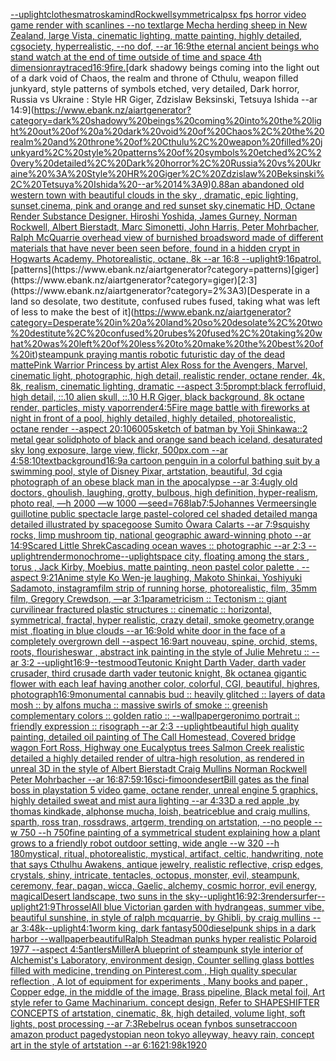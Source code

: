 [--uplight](https://www.ebank.nz/aiartgenerator?category=--uplight)[clothes](https://www.ebank.nz/aiartgenerator?category=clothes)[matroska](https://www.ebank.nz/aiartgenerator?category=matroska)[mind](https://www.ebank.nz/aiartgenerator?category=mind)[Rockwell](https://www.ebank.nz/aiartgenerator?category=Rockwell)[symmetrical](https://www.ebank.nz/aiartgenerator?category=symmetrical)[psx fps horror video game render with scanlines --no text](https://www.ebank.nz/aiartgenerator?category=psx%20fps%20horror%20video%20game%20render%20with%20scanlines%20--no%20text)[large Mecha herding sheep in New Zealand, large Vista, cinematic lighting, matte painting, highly detailed, cgsociety, hyperrealistic, --no dof, --ar 16:9](https://www.ebank.nz/aiartgenerator?category=large%20Mecha%20herding%20sheep%20in%20New%20Zealand%2C%20large%20Vista%2C%20cinematic%20lighting%2C%20matte%20painting%2C%20highly%20detailed%2C%20cgsociety%2C%20hyperrealistic%2C%20--no%20dof%2C%20--ar%2016%3A9)[the eternal ancient beings who stand watch at the end of time outside of time and space 4th dimension](https://www.ebank.nz/aiartgenerator?category=the%20eternal%20ancient%20beings%20who%20stand%20watch%20at%20the%20end%20of%20time%20outside%20of%20time%20and%20space%204th%20dimension)[raytraced](https://www.ebank.nz/aiartgenerator?category=raytraced)[16:9](https://www.ebank.nz/aiartgenerator?category=16%3A9)[fire.](https://www.ebank.nz/aiartgenerator?category=fire.)[dark shadowy beings coming into the light out of a dark void of Chaos, the realm and throne of Cthulu, weapon filled junkyard, style patterns of symbols etched, very detailed, Dark horror, Russia vs Ukraine : Style HR Giger, Zdzislaw Beksinski, Tetsuya Ishida --ar 14:9](https://www.ebank.nz/aiartgenerator?category=dark%20shadowy%20beings%20coming%20into%20the%20light%20out%20of%20a%20dark%20void%20of%20Chaos%2C%20the%20realm%20and%20throne%20of%20Cthulu%2C%20weapon%20filled%20junkyard%2C%20style%20patterns%20of%20symbols%20etched%2C%20very%20detailed%2C%20Dark%20horror%2C%20Russia%20vs%20Ukraine%20%3A%20Style%20HR%20Giger%2C%20Zdzislaw%20Beksinski%2C%20Tetsuya%20Ishida%20--ar%2014%3A9)[0.88](https://www.ebank.nz/aiartgenerator?category=0.88)[an abandoned old western town with beautiful clouds in the sky , dramatic, epic lighting, sunset,cinema, pink and orange and red sunset sky,cinematic HD, Octane Render Substance Designer. Hiroshi Yoshida, James Gurney, Norman Rockwell, Albert Bierstadt, Marc Simonetti, John Harris, Peter Mohrbacher, Ralph McQuarrie overhead view of burnished broadsword made of different materials that have never   been seen before, found in a hidden crypt in Hogwarts Academy. Photorealistic, octane, 8k --ar 16:8 --uplight](https://www.ebank.nz/aiartgenerator?category=an%20abandoned%20old%20western%20town%20with%20beautiful%20clouds%20in%20the%20sky%20%2C%20dramatic%2C%20epic%20lighting%2C%20sunset%2Ccinema%2C%20pink%20and%20orange%20and%20red%20sunset%20sky%2Ccinematic%20HD%2C%20Octane%20Render%20Substance%20Designer.%20Hiroshi%20Yoshida%2C%20James%20Gurney%2C%20Norman%20Rockwell%2C%20Albert%20Bierstadt%2C%20Marc%20Simonetti%2C%20John%20Harris%2C%20Peter%20Mohrbacher%2C%20Ralph%20McQuarrie%20overhead%20view%20of%20burnished%20broadsword%20made%20of%20different%20materials%20that%20have%20never%20%20%20been%20seen%20before%2C%20found%20in%20a%20hidden%20crypt%20in%20Hogwarts%20Academy.%20Photorealistic%2C%20octane%2C%208k%20--ar%2016%3A8%20--uplight)[9:16](https://www.ebank.nz/aiartgenerator?category=9%3A16)[patrol.](https://www.ebank.nz/aiartgenerator?category=patrol.)[patterns](https://www.ebank.nz/aiartgenerator?category=patterns)[giger](https://www.ebank.nz/aiartgenerator?category=giger)[2:3](https://www.ebank.nz/aiartgenerator?category=2%3A3)[Desperate in a land so desolate, two destitute, confused rubes fused, taking what was left of less to make the best of it](https://www.ebank.nz/aiartgenerator?category=Desperate%20in%20a%20land%20so%20desolate%2C%20two%20destitute%2C%20confused%20rubes%20fused%2C%20taking%20what%20was%20left%20of%20less%20to%20make%20the%20best%20of%20it)[steampunk praying mantis robotic futuristic day of the dead matte](https://www.ebank.nz/aiartgenerator?category=steampunk%20praying%20mantis%20robotic%20futuristic%20day%20of%20the%20dead%20matte)[Pink Warrior Princess by artist Alex Ross for the Avengers, Marvel, cinematic light, photographic, high detail, realistic render, octane render, 4k, 8k, realism, cinematic lighting, dramatic --aspect 3:5](https://www.ebank.nz/aiartgenerator?category=Pink%20Warrior%20Princess%20by%20artist%20Alex%20Ross%20for%20the%20Avengers%2C%20Marvel%2C%20cinematic%20light%2C%20photographic%2C%20high%20detail%2C%20realistic%20render%2C%20octane%20render%2C%204k%2C%208k%2C%20realism%2C%20cinematic%20lighting%2C%20dramatic%20--aspect%203%3A5)[prompt:black ferrofluid, high detail, ::.10 alien skull, ::.10 H.R Giger, black background, 8k octane render, particles, misty vapor](https://www.ebank.nz/aiartgenerator?category=prompt%3Ablack%20ferrofluid%2C%20high%20detail%2C%20%3A%3A.10%20alien%20skull%2C%20%3A%3A.10%20H.R%20Giger%2C%20black%20background%2C%208k%20octane%20render%2C%20particles%2C%20misty%20vapor)[render](https://www.ebank.nz/aiartgenerator?category=render)[4:5](https://www.ebank.nz/aiartgenerator?category=4%3A5)[Fire mage battle with fireworks at night in front of a pool, highly detailed, highly detailed, photorealistic, octane render --aspect 20:10](https://www.ebank.nz/aiartgenerator?category=Fire%20mage%20battle%20with%20fireworks%20at%20night%20in%20front%20of%20a%20pool%2C%20highly%20detailed%2C%20highly%20detailed%2C%20photorealistic%2C%20octane%20render%20--aspect%2020%3A10)[600](https://www.ebank.nz/aiartgenerator?category=600)[5](https://www.ebank.nz/aiartgenerator?category=5)[sketch of batman by Yoji Shinkawa::2 metal gear solid](https://www.ebank.nz/aiartgenerator?category=sketch%20of%20batman%20by%20Yoji%20Shinkawa%3A%3A2%20metal%20gear%20solid)[photo of black and orange sand beach iceland, desaturated sky long exposure, large view, flickr, 500px.com --ar 4:5](https://www.ebank.nz/aiartgenerator?category=photo%20of%20black%20and%20orange%20sand%20beach%20iceland%2C%20desaturated%20sky%20long%20exposure%2C%20large%20view%2C%20flickr%2C%20500px.com%20--ar%204%3A5)[8:10](https://www.ebank.nz/aiartgenerator?category=8%3A10)[text](https://www.ebank.nz/aiartgenerator?category=text)[background](https://www.ebank.nz/aiartgenerator?category=background)[16:9](https://www.ebank.nz/aiartgenerator?category=16%3A9)[a cartoon penguin in a colorful bathing suit by a swimming pool, style of Disney Pixar, artstation, beautiful, 3d cgi](https://www.ebank.nz/aiartgenerator?category=a%20cartoon%20penguin%20in%20a%20colorful%20bathing%20suit%20by%20a%20swimming%20pool%2C%20style%20of%20Disney%20Pixar%2C%20artstation%2C%20beautiful%2C%203d%20cgi)[a photograph of an obese black man in the apocalypse --ar 3:4](https://www.ebank.nz/aiartgenerator?category=a%20photograph%20of%20an%20obese%20black%20man%20in%20the%20apocalypse%20--ar%203%3A4)[ugly old doctors, ghoulish, laughing, grotty, bulbous, high definition, hyper-realism, photo real, —h 2000 —w 1000 —seed=768](https://www.ebank.nz/aiartgenerator?category=ugly%20old%20doctors%2C%20ghoulish%2C%20laughing%2C%20grotty%2C%20bulbous%2C%20high%20definition%2C%20hyper-realism%2C%20photo%20real%2C%20%E2%80%94h%202000%20%E2%80%94w%201000%20%E2%80%94seed%3D768)[lab](https://www.ebank.nz/aiartgenerator?category=lab)[7:5](https://www.ebank.nz/aiartgenerator?category=7%3A5)[Johannes Vermeer](https://www.ebank.nz/aiartgenerator?category=Johannes%20Vermeer)[single guillotine public spectacle large pastel-colored cel shaded detailed manga detailed illustrated by spacegoose Sumito Ōwara Calarts --ar 7:9](https://www.ebank.nz/aiartgenerator?category=single%20guillotine%20public%20spectacle%20large%20pastel-colored%20cel%20shaded%20detailed%20manga%20detailed%20illustrated%20by%20spacegoose%20Sumito%20%C5%8Cwara%20Calarts%20--ar%207%3A9)[squishy rocks, limp mushroom tip, national geographic award-winning photo --ar 14:9](https://www.ebank.nz/aiartgenerator?category=squishy%20rocks%2C%20limp%20mushroom%20tip%2C%20national%20geographic%20award-winning%20photo%20--ar%2014%3A9)[Scared Little Shrek](https://www.ebank.nz/aiartgenerator?category=Scared%20Little%20Shrek)[Cascading ocean waves :: photographic --ar 2:3 --uplight](https://www.ebank.nz/aiartgenerator?category=Cascading%20ocean%20waves%20%3A%3A%20photographic%20--ar%202%3A3%20--uplight)[render](https://www.ebank.nz/aiartgenerator?category=render)[monochrome](https://www.ebank.nz/aiartgenerator?category=monochrome)[--uplight](https://www.ebank.nz/aiartgenerator?category=--uplight)[space city, floating among the stars , torus  , Jack Kirby, Moebius, matte painting, neon pastel color palette .  --aspect 9:21](https://www.ebank.nz/aiartgenerator?category=space%20city%2C%20floating%20among%20the%20stars%20%2C%20torus%20%20%2C%20Jack%20Kirby%2C%20Moebius%2C%20matte%20painting%2C%20neon%20pastel%20color%20palette%20.%20%20--aspect%209%3A21)[Anime style Ko Wen-je laughing, Makoto Shinkai, Yoshiyuki Sadamoto, instagram](https://www.ebank.nz/aiartgenerator?category=Anime%20style%20Ko%20Wen-je%20laughing%2C%20Makoto%20Shinkai%2C%20Yoshiyuki%20Sadamoto%2C%20instagram)[film strip of running horse, photorealistic, film, 35mm film, Gregory Crewdson, —ar 3:1](https://www.ebank.nz/aiartgenerator?category=film%20strip%20of%20running%20horse%2C%20photorealistic%2C%20film%2C%2035mm%20film%2C%20Gregory%20Crewdson%2C%20%E2%80%94ar%203%3A1)[parametricism :: Tectonism :: giant curvilinear fractured plastic structures :: cinematic :: horizontal, symmetrical, fractal, hyper realistic, crazy detail, smoke geometry,orange mist ,floating in blue clouds --ar 16:9](https://www.ebank.nz/aiartgenerator?category=parametricism%20%3A%3A%20Tectonism%20%3A%3A%20giant%20curvilinear%20fractured%20plastic%20structures%20%3A%3A%20cinematic%20%3A%3A%20horizontal%2C%20symmetrical%2C%20fractal%2C%20hyper%20realistic%2C%20crazy%20detail%2C%20smoke%20geometry%2Corange%20mist%20%2Cfloating%20in%20blue%20clouds%20--ar%2016%3A9)[old white door in the face of a completely overgrown dell --aspect 16:9](https://www.ebank.nz/aiartgenerator?category=old%20white%20door%20in%20the%20face%20of%20a%20completely%20overgrown%20dell%20--aspect%2016%3A9)[art nouveau, spine, orchid, stems, roots, flourishes](https://www.ebank.nz/aiartgenerator?category=art%20nouveau%2C%20spine%2C%20orchid%2C%20stems%2C%20roots%2C%20flourishes)[war , abstract ink painting in the style of Julie Mehretu :: --ar 3:2 --uplight](https://www.ebank.nz/aiartgenerator?category=war%20%2C%20abstract%20ink%20painting%20in%20the%20style%20of%20Julie%20Mehretu%20%3A%3A%20--ar%203%3A2%20--uplight)[16:9](https://www.ebank.nz/aiartgenerator?category=16%3A9)[--test](https://www.ebank.nz/aiartgenerator?category=--test)[mood](https://www.ebank.nz/aiartgenerator?category=mood)[Teutonic Knight Darth Vader, darth vader crusader, third crusade darth vader teutonic knight, 8k octane](https://www.ebank.nz/aiartgenerator?category=Teutonic%20Knight%20Darth%20Vader%2C%20darth%20vader%20crusader%2C%20third%20crusade%20darth%20vader%20teutonic%20knight%2C%208k%20octane)[a gigantic flower with each leaf having another color, colorful, CGI, beautiful, highres, photograph](https://www.ebank.nz/aiartgenerator?category=a%20gigantic%20flower%20with%20each%20leaf%20having%20another%20color%2C%20colorful%2C%20CGI%2C%20beautiful%2C%20highres%2C%20photograph)[16:9](https://www.ebank.nz/aiartgenerator?category=16%3A9)[monumental cannabis bud :: heavily glitched :: layers of data mosh :: by alfons mucha :: massive swirls of smoke :: greenish complementary colors :: golden ratio :: --wallpaper](https://www.ebank.nz/aiartgenerator?category=monumental%20cannabis%20bud%20%3A%3A%20heavily%20glitched%20%3A%3A%20layers%20of%20data%20mosh%20%3A%3A%20by%20alfons%20mucha%20%3A%3A%20massive%20swirls%20of%20smoke%20%3A%3A%20greenish%20complementary%20colors%20%3A%3A%20golden%20ratio%20%3A%3A%20--wallpaper)[geronimo portrait :: friendly expression :: risograph --ar 2:3 --uplight](https://www.ebank.nz/aiartgenerator?category=geronimo%20portrait%20%3A%3A%20friendly%20expression%20%3A%3A%20risograph%20--ar%202%3A3%20--uplight)[beautiful high quality painting, detailed oil painting of The Call Homestead, Covered bridge wagon Fort Ross, Highway one Eucalyptus trees  Salmon Creek realistic detailed a highly detailed render of ultra-high resolution, as rendered in unreal 3D in the style of Albert Bierstadt Craig Mullins Norman Rockwell Peter Mohrbacher --ar 16:8](https://www.ebank.nz/aiartgenerator?category=beautiful%20high%20quality%20painting%2C%20detailed%20oil%20painting%20of%20The%20Call%20Homestead%2C%20Covered%20bridge%20wagon%20Fort%20Ross%2C%20Highway%20one%20Eucalyptus%20trees%20%20Salmon%20Creek%20realistic%20detailed%20a%20highly%20detailed%20render%20of%20ultra-high%20resolution%2C%20as%20rendered%20in%20unreal%203D%20in%20the%20style%20of%20Albert%20Bierstadt%20Craig%20Mullins%20Norman%20Rockwell%20Peter%20Mohrbacher%20--ar%2016%3A8)[7:5](https://www.ebank.nz/aiartgenerator?category=7%3A5)[9:16](https://www.ebank.nz/aiartgenerator?category=9%3A16)[sci-fi](https://www.ebank.nz/aiartgenerator?category=sci-fi)[moon](https://www.ebank.nz/aiartgenerator?category=moon)[desert](https://www.ebank.nz/aiartgenerator?category=desert)[Bill gates as the final boss in playstation 5 video game, octane render, unreal engine 5 graphics, highly detailed sweat and mist aura lighting --ar 4:3](https://www.ebank.nz/aiartgenerator?category=Bill%20gates%20as%20the%20final%20boss%20in%20playstation%205%20video%20game%2C%20octane%20render%2C%20unreal%20engine%205%20graphics%2C%20highly%20detailed%20sweat%20and%20mist%20aura%20lighting%20--ar%204%3A3)[3D a red apple ,by thomas kindkade, alphonse mucha, loish, beatriceblue and craig mullins, sparth, ross tran, rossdraws, artgerm, trending on artstation, --no people --w 750 --h 750](https://www.ebank.nz/aiartgenerator?category=3D%20a%20red%20apple%20%2Cby%20thomas%20kindkade%2C%20alphonse%20mucha%2C%20loish%2C%20beatriceblue%20and%20craig%20mullins%2C%20sparth%2C%20ross%20tran%2C%20rossdraws%2C%20artgerm%2C%20trending%20on%20artstation%2C%20--no%20people%20--w%20750%20--h%20750)[fine painting of a symmetrical student explaining how a plant grows to a friendly robot outdoor setting, wide angle --w 320 --h 180](https://www.ebank.nz/aiartgenerator?category=fine%20painting%20of%20a%20symmetrical%20student%20explaining%20how%20a%20plant%20grows%20to%20a%20friendly%20robot%20outdoor%20setting%2C%20wide%20angle%20--w%20320%20--h%20180)[mystical, ritual, photorealistic, mystical, artifact, celtic, handwriting, note that says Cthulhu Awakens, antique jewelry, realistic reflective, crisp edges, crystals, shiny, intricate, tentacles, octopus, monster, evil, steampunk, ceremony, fear, pagan, wicca, Gaelic, alchemy, cosmic horror, evil energy, magical](https://www.ebank.nz/aiartgenerator?category=mystical%2C%20ritual%2C%20photorealistic%2C%20mystical%2C%20artifact%2C%20celtic%2C%20handwriting%2C%20note%20that%20says%20Cthulhu%20Awakens%2C%20antique%20jewelry%2C%20realistic%20reflective%2C%20crisp%20edges%2C%20crystals%2C%20shiny%2C%20intricate%2C%20tentacles%2C%20octopus%2C%20monster%2C%20evil%2C%20steampunk%2C%20ceremony%2C%20fear%2C%20pagan%2C%20wicca%2C%20Gaelic%2C%20alchemy%2C%20cosmic%20horror%2C%20evil%20energy%2C%20magical)[Desert landscape, two suns in the sky](https://www.ebank.nz/aiartgenerator?category=Desert%20landscape%2C%20two%20suns%20in%20the%20sky)[--uplight](https://www.ebank.nz/aiartgenerator?category=--uplight)[16:9](https://www.ebank.nz/aiartgenerator?category=16%3A9)[2:3](https://www.ebank.nz/aiartgenerator?category=2%3A3)[render](https://www.ebank.nz/aiartgenerator?category=render)[surfer](https://www.ebank.nz/aiartgenerator?category=surfer)[--uplight](https://www.ebank.nz/aiartgenerator?category=--uplight)[21:9](https://www.ebank.nz/aiartgenerator?category=21%3A9)[Throssel](https://www.ebank.nz/aiartgenerator?category=Throssel)[All blue Victorian garden with hydrangeas, summer vibe, beautiful sunshine, in style of ralph mcquarrie, by Ghibli, by craig mullins --ar 3:4](https://www.ebank.nz/aiartgenerator?category=All%20blue%20Victorian%20garden%20with%20hydrangeas%2C%20summer%20vibe%2C%20beautiful%20sunshine%2C%20in%20style%20of%20ralph%20mcquarrie%2C%20by%20Ghibli%2C%20by%20craig%20mullins%20--ar%203%3A4)[8k](https://www.ebank.nz/aiartgenerator?category=8k)[--uplight](https://www.ebank.nz/aiartgenerator?category=--uplight)[4:1](https://www.ebank.nz/aiartgenerator?category=4%3A1)[worm king, dark fantasy](https://www.ebank.nz/aiartgenerator?category=worm%20king%2C%20dark%20fantasy)[500](https://www.ebank.nz/aiartgenerator?category=500)[dieselpunk ships in a dark harbor --wallpaper](https://www.ebank.nz/aiartgenerator?category=dieselpunk%20ships%20in%20a%20dark%20harbor%20--wallpaper)[beautiful](https://www.ebank.nz/aiartgenerator?category=beautiful)[Ralph Steadman punks hyper realistic Polaroid 1977 --aspect 4:5](https://www.ebank.nz/aiartgenerator?category=Ralph%20Steadman%20punks%20hyper%20realistic%20Polaroid%201977%20--aspect%204%3A5)[antlers](https://www.ebank.nz/aiartgenerator?category=antlers)[Miller](https://www.ebank.nz/aiartgenerator?category=Miller)[A blueprint of steampunk style interior of Alchemist's Laboratory,  environment  design, Counter selling glass bottles filled with medicine,  trending on Pinterest.com  , High quality specular reflection , A lot of equipment for experiments , Many books and paper ,  Copper  edge, in the middle of the image, Brass pipeline,  Black metal foil,  Art style refer to Game Machinarium.  concept design, Refer to SHAPESHIFTER CONCEPTS  of artstation, cinematic,  8k, high detailed,  volume light,  soft lights,  post processing    --ar 7:3](https://www.ebank.nz/aiartgenerator?category=A%20blueprint%20of%20steampunk%20style%20interior%20of%20Alchemist%27s%20Laboratory%2C%20%20environment%20%20design%2C%20Counter%20selling%20glass%20bottles%20filled%20with%20medicine%2C%20%20trending%20on%20Pinterest.com%20%20%2C%20High%20quality%20specular%20reflection%20%2C%20A%20lot%20of%20equipment%20for%20experiments%20%2C%20Many%20books%20and%20paper%20%2C%20%20Copper%20%20edge%2C%20in%20the%20middle%20of%20the%20image%2C%20Brass%20pipeline%2C%20%20Black%20metal%20foil%2C%20%20Art%20style%20refer%20to%20Game%20Machinarium.%20%20concept%20design%2C%20Refer%20to%20SHAPESHIFTER%20CONCEPTS%20%20of%20artstation%2C%20cinematic%2C%20%208k%2C%20high%20detailed%2C%20%20volume%20light%2C%20%20soft%20lights%2C%20%20post%20processing%20%20%20%20--ar%207%3A3)[Rebelrus ocean fynbos sunset](https://www.ebank.nz/aiartgenerator?category=Rebelrus%20ocean%20fynbos%20sunset)[raccoon amazon product page](https://www.ebank.nz/aiartgenerator?category=raccoon%20amazon%20product%20page)[dystopian neon tokyo alleyway, heavy rain, concept art in the style of artstation --ar 6:16](https://www.ebank.nz/aiartgenerator?category=dystopian%20neon%20tokyo%20alleyway%2C%20heavy%20rain%2C%20concept%20art%20in%20the%20style%20of%20artstation%20--ar%206%3A16)[21:9](https://www.ebank.nz/aiartgenerator?category=21%3A9)[8k](https://www.ebank.nz/aiartgenerator?category=8k)[1920](https://www.ebank.nz/aiartgenerator?category=1920)